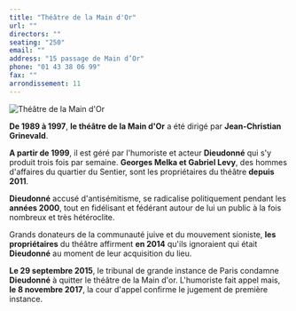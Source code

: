 ```yaml
---
title: "Théâtre de la Main d'Or"
url: ""
directors: ""
seating: "250"
email: ""
address: "15 passage de Main d’Or"
phone: "01 43 38 06 99"
fax: ""
arrondissement: 11
---
```


![Théâtre de la Main d'Or](../images/11eme/theatre-de-la-main-d-or/theatre-de-la-main-d-or-1.jpg)

**De 1989 à 1997**, **le théâtre de la Main d'Or** a été dirigé par **Jean-Christian Grinevald**.

**A partir de 1999**, il est géré par l'humoriste et acteur **Dieudonné** qui s'y produit trois fois par semaine. **Georges Melka et Gabriel Levy**, des hommes d'affaires du quartier du Sentier, sont les propriétaires du théâtre **depuis 2011**.

**Dieudonné** accusé d'antisémitisme, se radicalise politiquement pendant les **années 2000**, tout en fidélisant et fédérant autour de lui un public à la fois nombreux et très hétéroclite. 

Grands donateurs de la communauté juive et du mouvement sioniste, **les propriétaires** du théâtre affirment **en 2014** qu'ils ignoraient qui était **Dieudonné** au moment de leur acquisition du lieu.

**Le 29 septembre 2015**, le tribunal de grande instance de Paris condamne **Dieudonné** à quitter le théâtre de la Main d'or. L'humoriste fait appel mais, **le 8 novembre 2017**, la cour d'appel confirme le jugement de première instance.
